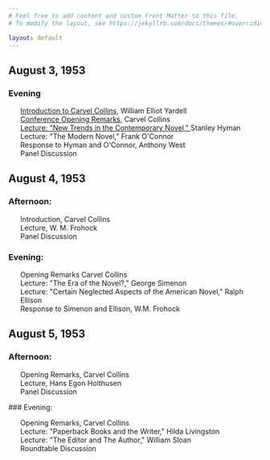 ```yaml
---
# Feel free to add content and custom Front Matter to this file.
# To modify the layout, see https://jekyllrb.com/docs/themes/#overriding-theme-defaults

layout: default
---
```

## August 3, 1953
### Evening
<ul style="list-style-type:none;">
<li style="list-style-type:none;"><a href="https://tanyaclement.github.io/Harvard-1953/hyman-new-trends-in-the-contemporary-novel-">Introduction to Carvel Collins</a>, William Elliot Yardell</li> 
<li style="list-style-type:none;"><a href="https://tanyaclement.github.io/Harvard-1953/hyman-new-trends-in-the-contemporary-novel-">Conference Opening Remarks</a>, Carvel Collins</li>
<li style="list-style-type:none;"><a href="https://tanyaclement.github.io/Harvard-1953/hyman-new-trends-in-the-contemporary-novel-">Lecture: "New Trends in the Contemporary Novel," </a>Stanley Hyman</li> 
<li style="list-style-type:none;">Lecture: "The Modern Novel," Frank O'Connor</li>
<li style="list-style-type:none;">Response to Hyman and O'Connor, Anthony West</li>
<li style="list-style-type:none;">Panel Discussion</li> </ul>

## August 4, 1953
### Afternoon:
<ul style="list-style-type: none;"><li style="list-style-type: none;">Introduction, Carvel Collins</li>
<li style="list-style-type: none;">Lecture, W. M. Frohock </li>
<li style="list-style-type: none;">Panel Discussion </li></ul>

### Evening:
<ul style="list-style-type: none;">
<li>Opening Remarks	Carvel Collins</li>
<li>Lecture: "The Era of the Novel?," George Simenon</li>
<li>Lecture: "Certain Neglected Aspects of the American Novel," Ralph Ellison</li> 
<li>Response to Simenon and Ellison, W.M. Frohock</li> </ul>
 
## August 5, 1953
### Afternoon: 
<ul style="list-style-type: none;">
<li>Opening Remarks, Carvel Collins</li>
<li>Lecture, Hans Egon Holthusen</li>
<li>Panel Discussion</li> </ul>
### Evening: 
<ul style="list-style-type: none;">
<li>Opening Remarks, Carvel Collins	</li>
<li>Lecture: "Paperback Books and the Writer," Hilda Livingston</li>
<li>Lecture: "The Editor and The Author," William Sloan</li>
<li>Roundtable Discussion</li> </ul>
